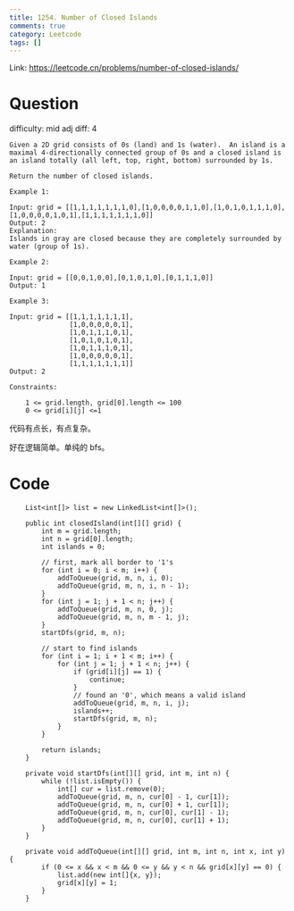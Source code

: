 ```yaml
---
title: 1254. Number of Closed Islands
comments: true
category: Leetcode
tags: []
---
```


Link: https://leetcode.cn/problems/number-of-closed-islands/

# Question

difficulty: mid
adj diff: 4

    Given a 2D grid consists of 0s (land) and 1s (water).  An island is a maximal 4-directionally connected group of 0s and a closed island is an island totally (all left, top, right, bottom) surrounded by 1s.

    Return the number of closed islands.

    Example 1:

    Input: grid = [[1,1,1,1,1,1,1,0],[1,0,0,0,0,1,1,0],[1,0,1,0,1,1,1,0],[1,0,0,0,0,1,0,1],[1,1,1,1,1,1,1,0]]
    Output: 2
    Explanation:
    Islands in gray are closed because they are completely surrounded by water (group of 1s).

    Example 2:

    Input: grid = [[0,0,1,0,0],[0,1,0,1,0],[0,1,1,1,0]]
    Output: 1

    Example 3:

    Input: grid = [[1,1,1,1,1,1,1],
    			   [1,0,0,0,0,0,1],
    			   [1,0,1,1,1,0,1],
    			   [1,0,1,0,1,0,1],
    			   [1,0,1,1,1,0,1],
    			   [1,0,0,0,0,0,1],
    			   [1,1,1,1,1,1,1]]
    Output: 2

    Constraints:

    	1 <= grid.length, grid[0].length <= 100
    	0 <= grid[i][j] <=1

代码有点长，有点复杂。

好在逻辑简单。单纯的 bfs。

# Code

```
    List<int[]> list = new LinkedList<int[]>();

    public int closedIsland(int[][] grid) {
        int m = grid.length;
        int n = grid[0].length;
        int islands = 0;

        // first, mark all border to '1's
        for (int i = 0; i < m; i++) {
            addToQueue(grid, m, n, i, 0);
            addToQueue(grid, m, n, i, n - 1);
        }
        for (int j = 1; j + 1 < n; j++) {
            addToQueue(grid, m, n, 0, j);
            addToQueue(grid, m, n, m - 1, j);
        }
        startDfs(grid, m, n);

        // start to find islands
        for (int i = 1; i + 1 < m; i++) {
            for (int j = 1; j + 1 < n; j++) {
                if (grid[i][j] == 1) {
                    continue;
                }
                // found an '0', which means a valid island
                addToQueue(grid, m, n, i, j);
                islands++;
                startDfs(grid, m, n);
            }
        }

        return islands;
    }

    private void startDfs(int[][] grid, int m, int n) {
        while (!list.isEmpty()) {
            int[] cur = list.remove(0);
            addToQueue(grid, m, n, cur[0] - 1, cur[1]);
            addToQueue(grid, m, n, cur[0] + 1, cur[1]);
            addToQueue(grid, m, n, cur[0], cur[1] - 1);
            addToQueue(grid, m, n, cur[0], cur[1] + 1);
        }
    }

    private void addToQueue(int[][] grid, int m, int n, int x, int y) {
        if (0 <= x && x < m && 0 <= y && y < n && grid[x][y] == 0) {
            list.add(new int[]{x, y});
            grid[x][y] = 1;
        }
    }
```
